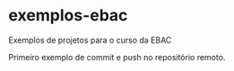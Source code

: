 # exemplos-ebac
Exemplos de projetos para o curso da EBAC

Primeiro exemplo de commit e push no repositório remoto.